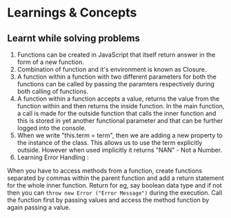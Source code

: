 # Learnings & Concepts 
## Learnt while solving problems

1. Functions can be created in JavaScript that itself return answer in the form of a new function. 
2. Combination of function and it's environment is known as Closure.
3. A function within a function with two different parameters for both the functions can be called by passing the paramters respectively during both calling of functions.
4. A function within a function accepts a value, returns the value from the function within and then returns the inside function. In the main function, a call is made for the outside function that calls the inner function and this is stored in yet another functional parameter and that can be further logged into the console.
5. When we write "this.term = term", then we are adding a new property to the instance of the class. This allows us to use the term explicitly outside. However when used implicitly it returns "NAN" - Not a Number.
6. Learning Error Handling : 

When you have to access methods from a function, create functions separated by commas within the parent function and add a return statement for the whole inner function. Return for eg, say boolean data type and if not then you can `throw new Error ("Error Message")` during the execution. Call the function first by passing values and access the method function by again passing a value.

